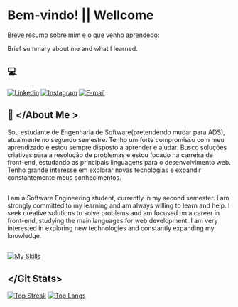 
# Bem-vindo! || Wellcome

Breve resumo sobre mim e o que venho aprendedo:

Brief summary about me and what I learned.

## 💻 <social></Social>
[![Linkedin](https://img.shields.io/badge/LinkedIn-0077B5?style=for-the-badge&logo=linkedin&logoColor=white)](https://www.linkedin.com/feed/)
[![Instagram](https://img.shields.io/badge/-Instagram-%23E4405F?style=for-the-badge&logo=instagram&logoColor=white)](https://www.instagram.com/edivan_sillva/)
[![E-mail](https://img.shields.io/badge/-Email-fff?style=for-the-badge&logo=microsoft-outlook&logoColor=000)](mailto:https://mail.yahoo.com/d/folders/1?.lang=pt-BR)

 
## 🚀 <Sobre Mim></About Me >
Sou estudante de Engenharia de Software(pretendendo mudar para ADS), atualmente no segundo semestre. Tenho um forte compromisso com meu aprendizado e estou sempre disposto a aprender e ajudar. Busco soluções criativas para a resolução de problemas e estou focado na carreira de front-end, estudando as principais linguagens para o desenvolvimento web. Tenho grande interesse em explorar novas tecnologias e expandir constantemente meus conhecimentos.
## 
I am a Software Engineering student, currently in my second semester. I am strongly committed to my learning and am always willing to learn and help. I seek creative solutions to solve problems and am focused on a career in front-end, studying the main languages ​​for web development. I am very interested in exploring new technologies and constantly expanding my knowledge.

##  <Habilidades></Skill>

[![My Skills](https://skillicons.dev/icons?i=js,html,css,nodejs)](https://skillicons.dev)

## </Git Stats>

[![Top Streak](https://streak-stats.demolab.com?user=Edvan92&theme=transparent)](http//git.io/streak-stats)
[![Top Langs](https://github-readme-stats.vercel.app/api/top-langs/?username=Edvan92&layout=compact&bg_color=000&text_color=fff)](https://github.com/Edvan92/github-readme-stats)


